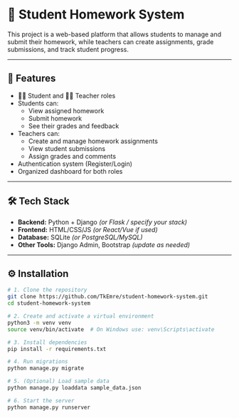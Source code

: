 # 🏡 Student Homework System

This project is a web-based platform that allows students to manage and submit their homework, while teachers can create assignments, grade submissions, and track student progress.

---

## 🚀 Features

- 🧑‍🎓 Student and 🧑‍🏫 Teacher roles
- Students can:
  - View assigned homework
  - Submit homework
  - See their grades and feedback
- Teachers can:
  - Create and manage homework assignments
  - View student submissions
  - Assign grades and comments
- Authentication system (Register/Login)
- Organized dashboard for both roles

---

## 🛠️ Tech Stack

- **Backend:** Python + Django *(or Flask / specify your stack)*
- **Frontend:** HTML/CSS/JS *(or React/Vue if used)*
- **Database:** SQLite *(or PostgreSQL/MySQL)*
- **Other Tools:** Django Admin, Bootstrap *(update as needed)*

---

## ⚙️ Installation

```bash
# 1. Clone the repository
git clone https://github.com/TkEmre/student-homework-system.git
cd student-homework-system

# 2. Create and activate a virtual environment
python3 -m venv venv
source venv/bin/activate  # On Windows use: venv\Scripts\activate

# 3. Install dependencies
pip install -r requirements.txt

# 4. Run migrations
python manage.py migrate

# 5. (Optional) Load sample data
python manage.py loaddata sample_data.json

# 6. Start the server
python manage.py runserver
